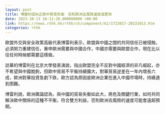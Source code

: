 ```yaml
---
layout: post
title: 博雷利促糾正歐中貿易失衡　否則歐洲去風險速度或更快
date: 2023-10-13 16:11:20.000000000 +08:00
link: https://news.rthk.hk/rthk/ch/component/k2/1723017-20231013.htm
categories: rthk
---
```


歐盟外交與安全政策高級代表博雷利表示，歐盟與中國之間的共同信任已被侵蝕，必須努力重建信任，重申歐洲需要與中國合作，中國亦需要與歐盟合作，現在比以往任何時候都需要這樣做。

訪華的博雷利在北京大學發表演說，指出歐盟完全不反對中國經濟的非凡崛起，亦不希望與中國脫鉤，但歐中貿易不平衡持續擴大，對華貿易逆差在一年內增長六成，歐洲對華投資急劇下跌，歐方認為原因是歐洲企業在進入中國市場時，持續遇到困難。

博雷利說，歐洲輿論認為，與中國的貿易失衡如此大，將危及關鍵行業，如何共同解決歐中關係的這種不平衡，符合雙方利益，否則歐洲去風險的速度可能會遠超預期。
